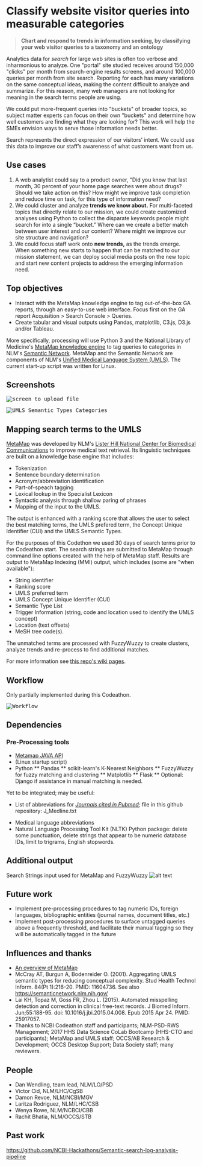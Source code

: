 # Classify website visitor queries into measurable categories

> **Chart and respond to trends in information seeking, by classifying your web visitor queries to a taxonomy and an ontology**

Analytics data for *search* for large web sites is often too verbose and inharmonious to analyze. One "portal" site studied receives around 150,000 "clicks" per month from search-engine results screens, and around 100,000 queries per month from site search. Reporting for each has many variations on the same conceptual ideas, making the content difficult to analyze and summarize. For this reason, many web managers are not looking for meaning in the search terms people are using. 

We could put more-frequent queries into "buckets" of broader topics, so subject matter experts can focus on their own "buckets" and determine how well customers are finding what they are looking for? This work will help the SMEs envision ways to serve those information needs better.

Search represents the direct expression of our visitors’ intent. We could use this data to improve our staff’s awareness of what customers want from us. 

## Use cases

1. A web analytist could say to a product owner, "Did you know that last month, 30 percent of your home page searches were about drugs? Should we take action on this? How might we improve task completion and reduce time on task, for this type of information need?
2. We could cluster and analyze **trends we know about.** For multi-faceted topics that directly relate to our mission, we could create customized analyses using Python to collect the disparate keywords people might search for into a single “bucket.” Where can we create a better match between user interest and our content? Where might we improve our site structure and navigation? 
3. We could focus staff work onto **new trends,** as the trends emerge. When something new starts to happen that can be matched to our mission statement, we can deploy social media posts on the new topic and start new content projects to address the emerging information need.

## Top objectives

* Interact with the MetaMap knowledge engine to tag out-of-the-box GA reports, through an easy-to-use web interface. Focus first on the GA report Acquisition > Search Console > Queries.
* Create tabular and visual outputs using Pandas, matplotlib, C3.js, D3.js and/or Tableau.

More specifically, processing will use Python 3 and the National Library of Medicine's [MetaMap knowledge engine](https://metamap.nlm.nih.gov) to tag queries to categories in NLM's [Semantic Network](https://semanticnetwork.nlm.nih.gov). MetaMap and the Semantic Network are components of NLM's [Unified Medical Language System (UMLS)](https://www.nlm.nih.gov/research/umls/index.html). The current start-up script was written for Linux.

## Screenshots

<kbd><img src="https://github.com/NCBI-Codeathons/Use-UMLS-and-Python-to-classify-website-visitor-queries-into-measurable-categories/blob/master/screenshot-input.png" alt="screen to upload file" /></kbd>

<kbd><img src="https://github.com/NCBI-Codeathons/Use-UMLS-and-Python-to-classify-website-visitor-queries-into-measurable-categories/blob/master/metamap%20output.JPG" alt="UMLS Semantic Types Categories" /></kbd>

## Mapping search terms to the UMLS

[MetaMap](https://metamap.nlm.nih.gov) was developed by NLM's [Lister Hill National Center for Biomedical Communications](https://lhncbc.nlm.nih.gov/) to improve medical text retrieval. Its linguistic techniques are built on a knowledge base engine that includes: 
* Tokenization
* Sentence boundary determination
* Acronym/abbreviation identification
* Part-of-speach tagging
* Lexical lookup in the Specialist Lexicon
* Syntactic analysis through shallow paring of phrases
* Mapping of the input to the UMLS. 

The output is enhanced with a ranking score that allows the user to select the best matching terms, the UMLS prefered term, the Concept Unique Identifier (CUI) and the UMLS Semantic Types.

For the purposes of this Codethon we used 30 days of search terms prior to the Codeathon start. The search strings are submitted to MetaMap through command line options created with the help of MetaMap staff. Results are output to MetaMap Indexing (MMI) output, which includes (some are "when available"):
* String identifier
* Ranking score
* UMLS preferred term
* UMLS Concept Unique Identifier (CUI)
* Semantic Type List
* Trigger Information (string, code and location used to identify the UMLS concept)
* Location (text offsets)
* MeSH tree code(s).

The unmatched terms are processed with FuzzyWuzzy to create clusters, analyze trends and re-process to find additional matches.

For more information see [this repo's wiki pages](https://github.com/NCBI-Codeathons/Use-UMLS-and-Python-to-classify-website-visitor-queries-into-measurable-categories/wiki).

## Workflow

Only partially implemented during this Codeathon.

<kbd><img src="https://github.com/NCBI-Codeathons/Use-UMLS-and-Python-to-classify-website-visitor-queries-into-measurable-categories/blob/master/workflow.png" alt="Workflow" /></kbd>

## Dependencies

### Pre-Processing tools

* [Metamap JAVA API](https://metamap.nlm.nih.gov/JavaApi.shtml)
* (Linux startup script)
* Python
** Pandas
** scikit-learn's K-Nearest Neighbors
** FuzzyWuzzy for fuzzy matching and clustering
** Matplotlib
** Flask
** Optional: Django if assistance in manual matching is needed.

Yet to be integrated; may be useful:

* List of abbreviations for *[Journals cited in Pubmed](https://www.nlm.nih.gov/bsd/serfile_addedinfo.html);* file in this github repository: J_Medline.txt
- Medical language abbreviations
- Natural Language Processing Tool Kit (NLTK) Python package: delete some punctuation, delete strings that appear to be numeric database IDs, limit to trigrams, English stopwords.

## Additional output

Search Strings input used for MetaMap and FuzzyWuzzy
![alt text](https://github.com/NCBI-Codeathons/Use-UMLS-and-Python-to-classify-website-visitor-queries-into-measurable-categories/blob/master/wordcloud_search_strings.JPG "Search terms")

## Future work

- Implement pre-processing procedures to tag numeric IDs, foreign languages, bibliographic entities (journal names, document titles, etc.)
- Implement post-processing procedures to surface untagged queries above a frequently threshold, and facilitate their manual tagging so they will be automatically tagged in the future

## Influences and thanks

* [An overview of MetaMap](https://ii.nlm.nih.gov/Publications/Papers/JAMIA.2010.17.Aronson.pdf)
* McCray AT, Burgun A, Bodenreider O. (2001). Aggregating UMLS semantic types for reducing conceptual complexity. Stud Health Technol Inform. 84(Pt 1):216-20. PMID: 11604736. See also https://semanticnetwork.nlm.nih.gov/
* Lai KH, Topaz M, Goss FR, Zhou L. (2015). Automated misspelling detection and correction in clinical free-text records. J Biomed Inform. Jun;55:188-95. doi: 10.1016/j.jbi.2015.04.008. Epub 2015 Apr 24. PMID: 25917057.
* Thanks to NCBI Codeathon staff and participants; NLM-PSD-RWS Management; 2017 HHS Data Science CoLab Bootcamp (HHS-CTO and participants); MetaMap and UMLS staff; OCCS/AB Research & Development; OCCS Desktop Support; Data Society staff; many reviewers.

## People

* Dan Wendling, team lead, NLM/LO/PSD
* Victor Cid, NLM/LHC/CgSB
* Damon Revoe, NLM/NCBI/MGV
* Laritza Rodriguez, NLM/LHC/CSB
* Wenya Rowe, NLM/NCBCI/CBB
* Rachit Bhatia, NLM/OCCS/STB

## Past work

https://github.com/NCBI-Hackathons/Semantic-search-log-analysis-pipeline
